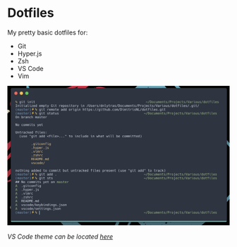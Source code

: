 # Dotfiles

My pretty basic dotfiles for:

* Git
* Hyper.js
* Zsh
* VS Code
* Vim

![Hyper](assets/huh.png)

_VS Code theme can be located [here](https://github.com/DimitrisNL/nord-wave)_
